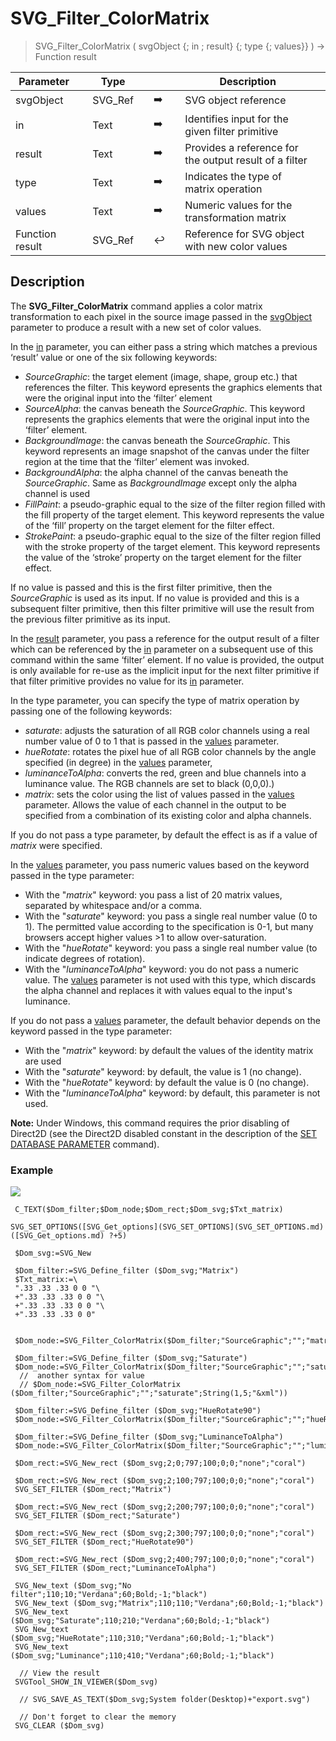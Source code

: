 <!-- svgReference := SVG_Filter_ColorMatrix ( svgObject ; in ; result ; type ; values )
 -> svgObject (Text)
 -> in (Text)
 -> result (Text)
 -> type (Text)
 -> values (Text)
 <- svgReference (Text)-->
# SVG_Filter_ColorMatrix

> SVG_Filter_ColorMatrix ( svgObject {; in ; result} {; type {; values}} ) -> Function result

| Parameter |     | Type |     |     |     | Description |     |
| --- | --- | --- | --- | --- | --- | --- | --- |
| svgObject |     | SVG_Ref |     | ➡️ |     | SVG object reference |     |
| in  |     | Text |     | ➡️ |     | Identifies input for the given filter primitive |     |
| result |     | Text |     | ➡️ |     | Provides a reference for the output result of a filter |     |
| type |     | Text |     | ➡️ |     | Indicates the type of matrix operation |     |
| values |     | Text |     | ➡️ |     | Numeric values for the transformation matrix |     |
| Function result |     | SVG_Ref |     | ↩️ |     | Reference for SVG object with new color values |     |

## Description

The **SVG_Filter_ColorMatrix** command applies a color matrix transformation to each pixel in the source image passed in the [svgObject](## "SVG object reference") parameter to produce a result with a new set of color values.

In the [in](## "Identifies input for the given filter primitive") parameter, you can either pass a string which matches a previous ‘result’ value or one of the six following keywords:

* _SourceGraphic_: the target element (image, shape, group etc.) that references the filter. This keyword epresents the graphics elements that were the original input into the ‘filter’ element
* _SourceAlpha_: the canvas beneath the _SourceGraphic_. This keyword represents the graphics elements that were the original input into the ‘filter’ element.
* _BackgroundImage_: the canvas beneath the _SourceGraphic_. This keyword represents an image snapshot of the canvas under the filter region at the time that the ‘filter’ element was invoked.
* _BackgroundAlpha_: the alpha channel of the canvas beneath the _SourceGraphic_. Same as _BackgroundImage_ except only the alpha channel is used
* _FillPaint_: a pseudo-graphic equal to the size of the filter region filled with the fill property of the target element. This keyword represents the value of the ‘fill’ property on the target element for the filter effect.
* _StrokePaint_: a pseudo-graphic equal to the size of the filter region filled with the stroke property of the target element. This keyword represents the value of the ‘stroke’ property on the target element for the filter effect.

If no value is passed and this is the first filter primitive, then the _SourceGraphic_ is used as its input. If no value is provided and this is a subsequent filter primitive, then this filter primitive will use the result from the previous filter primitive as its input.

In the [result](## "Provides a reference for the output result of a filter") parameter, you pass a reference for the output result of a filter which can be referenced by the [in](## "Identifies input for the given filter primitive") parameter on a subsequent use of this command within the same ‘filter’ element. If no value is provided, the output is only available for re-use as the implicit input for the next filter primitive if that filter primitive provides no value for its [in](## "Identifies input for the given filter primitive") parameter.

In the type parameter, you can specify the type of matrix operation by passing one of the following keywords:

* _saturate_: adjusts the saturation of all RGB color channels using a real number value of 0 to 1 that is passed in the [values](## "Numeric values for the transformation matrix") parameter.
* _hueRotate_: rotates the pixel hue of all RGB color channels by the angle specified (in degree) in the [values](## "Numeric values for the transformation matrix") parameter,
* _luminanceToAlpha_: converts the red, green and blue channels into a luminance value. The RGB channels are set to black (0,0,0).)
* _matrix_: sets the color using the list of values passed in the [values](## "Numeric values for the transformation matrix") parameter. Allows the value of each channel in the output to be specified from a combination of its existing color and alpha channels.

If you do not pass a type parameter, by default the effect is as if a value of _matrix_ were specified.

In the [values](## "Numeric values for the transformation matrix") parameter, you pass numeric values based on the keyword passed in the type parameter:

* With the "_matrix_" keyword: you pass a list of 20 matrix values, separated by whitespace and/or a comma.
* With the "_saturate_" keyword: you pass a single real number value (0 to 1). The permitted value according to the specification is 0-1, but many browsers accept higher values >1 to allow over-saturation.
* With the "_hueRotate_" keyword: you pass a single real number value (to indicate degrees of rotation).
* With the "_luminanceToAlpha_" keyword: you do not pass a numeric value. The [values](## "Numeric values for the transformation matrix") parameter is not used with this type, which discards the alpha channel and replaces it with values equal to the input's luminance.

If you do not pass a [values](## "Numeric values for the transformation matrix") parameter, the default behavior depends on the keyword passed in the type parameter:

* With the "_matrix_" keyword: by default the values of the identity matrix are used
* With the "_saturate_" keyword: by default, the value is 1 (no change).
* With the "_hueRotate_" keyword: by default the value is 0 (no change).
* With the "_luminanceToAlpha_" keyword: by default, this parameter is not used.

**Note:** Under Windows, this command requires the prior disabling of Direct2D (see the Direct2D disabled constant in the description of the [SET DATABASE PARAMETER](https://developer.4d.com/docs/Desktop/user-settings/#set-database-parameter-and-user-settings) command).

### Example  

![](https://doc.4d.com/4Dv19/picture/1788318/pict1788318.en.png)

```4d
 C_TEXT($Dom_filter;$Dom_node;$Dom_rect;$Dom_svg;$Txt_matrix)  
   
SVG_SET_OPTIONS([SVG_Get_options](SVG_SET_OPTIONS](SVG_SET_OPTIONS.md)([SVG_Get_options.md) ?+5)  
   
 $Dom_svg:=SVG_New   
   
 $Dom_filter:=SVG_Define_filter ($Dom_svg;"Matrix")  
 $Txt_matrix:=\  
 ".33 .33 .33 0 0 "\  
 +".33 .33 .33 0 0 "\  
 +".33 .33 .33 0 0 "\  
 +".33 .33 .33 0 0"  
   
   
 $Dom_node:=SVG_Filter_ColorMatrix($Dom_filter;"SourceGraphic";"";"matrix";$Txt_matrix)  
   
 $Dom_filter:=SVG_Define_filter ($Dom_svg;"Saturate")  
 $Dom_node:=SVG_Filter_ColorMatrix($Dom_filter;"SourceGraphic";"";"saturate";"1.5")  
  //  another syntax for value  
  // $Dom_node:=SVG_Filter_ColorMatrix ($Dom_filter;"SourceGraphic";"";"saturate";String(1,5;"&xml"))  
   
 $Dom_filter:=SVG_Define_filter ($Dom_svg;"HueRotate90")  
 $Dom_node:=SVG_Filter_ColorMatrix($Dom_filter;"SourceGraphic";"";"hueRotate";"90")  
   
 $Dom_filter:=SVG_Define_filter ($Dom_svg;"LuminanceToAlpha")  
 $Dom_node:=SVG_Filter_ColorMatrix($Dom_filter;"SourceGraphic";"";"luminanceToAlpha")  
   
 $Dom_rect:=SVG_New_rect ($Dom_svg;2;0;797;100;0;0;"none";"coral")  
   
 $Dom_rect:=SVG_New_rect ($Dom_svg;2;100;797;100;0;0;"none";"coral")  
 SVG_SET_FILTER ($Dom_rect;"Matrix")  
   
 $Dom_rect:=SVG_New_rect ($Dom_svg;2;200;797;100;0;0;"none";"coral")  
 SVG_SET_FILTER ($Dom_rect;"Saturate")  
   
 $Dom_rect:=SVG_New_rect ($Dom_svg;2;300;797;100;0;0;"none";"coral")  
 SVG_SET_FILTER ($Dom_rect;"HueRotate90")  
   
 $Dom_rect:=SVG_New_rect ($Dom_svg;2;400;797;100;0;0;"none";"coral")  
 SVG_SET_FILTER ($Dom_rect;"LuminanceToAlpha")  
   
 SVG_New_text ($Dom_svg;"No filter";110;10;"Verdana";60;Bold;-1;"black")  
 SVG_New_text ($Dom_svg;"Matrix";110;110;"Verdana";60;Bold;-1;"black")  
 SVG_New_text ($Dom_svg;"Saturate";110;210;"Verdana";60;Bold;-1;"black")  
 SVG_New_text ($Dom_svg;"HueRotate";110;310;"Verdana";60;Bold;-1;"black")  
 SVG_New_text ($Dom_svg;"Luminance";110;410;"Verdana";60;Bold;-1;"black")  
   
  // View the result  
 SVGTool_SHOW_IN_VIEWER($Dom_svg)  
   
  // SVG_SAVE_AS_TEXT($Dom_svg;System folder(Desktop)+"export.svg")  
   
  // Don't forget to clear the memory  
 SVG_CLEAR ($Dom_svg)
```
